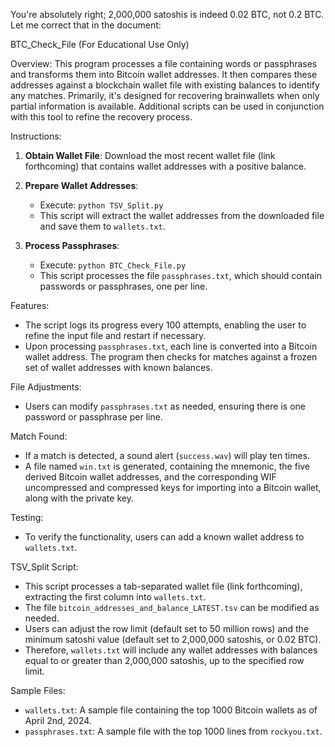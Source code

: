 You're absolutely right; 2,000,000 satoshis is indeed 0.02 BTC, not 0.2 BTC. Let me correct that in the document:

BTC_Check_File
(For Educational Use Only)

Overview:
This program processes a file containing words or passphrases and transforms them into Bitcoin wallet addresses. It then compares these addresses against a blockchain wallet file with existing balances to identify any matches. Primarily, it's designed for recovering brainwallets when only partial information is available. Additional scripts can be used in conjunction with this tool to refine the recovery process.

Instructions:

1. **Obtain Wallet File**: Download the most recent wallet file (link forthcoming) that contains wallet addresses with a positive balance.

2. **Prepare Wallet Addresses**:
   - Execute: `python TSV_Split.py`
   - This script will extract the wallet addresses from the downloaded file and save them to `wallets.txt`.

3. **Process Passphrases**:
   - Execute: `python BTC_Check_File.py`
   - This script processes the file `passphrases.txt`, which should contain passwords or passphrases, one per line.

Features:
- The script logs its progress every 100 attempts, enabling the user to refine the input file and restart if necessary.
- Upon processing `passphrases.txt`, each line is converted into a Bitcoin wallet address. The program then checks for matches against a frozen set of wallet addresses with known balances.

File Adjustments:
- Users can modify `passphrases.txt` as needed, ensuring there is one password or passphrase per line.

Match Found:
- If a match is detected, a sound alert (`success.wav`) will play ten times.
- A file named `win.txt` is generated, containing the mnemonic, the five derived Bitcoin wallet addresses, and the corresponding WIF uncompressed and compressed keys for importing into a Bitcoin wallet, along with the private key.

Testing:
- To verify the functionality, users can add a known wallet address to `wallets.txt`.

TSV_Split Script:
- This script processes a tab-separated wallet file (link forthcoming), extracting the first column into `wallets.txt`.
- The file `bitcoin_addresses_and_balance_LATEST.tsv` can be modified as needed.
- Users can adjust the row limit (default set to 50 million rows) and the minimum satoshi value (default set to 2,000,000 satoshis, or 0.02 BTC).
- Therefore, `wallets.txt` will include any wallet addresses with balances equal to or greater than 2,000,000 satoshis, up to the specified row limit.

Sample Files:
- `wallets.txt`: A sample file containing the top 1000 Bitcoin wallets as of April 2nd, 2024.
- `passphrases.txt`: A sample file with the top 1000 lines from `rockyou.txt`.
